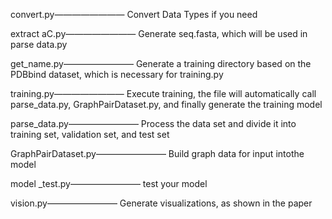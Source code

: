 convert.py————————                            Convert Data Types if you need

extract aC.py————————                         Generate seq.fasta, which will be used in parse data.py

get_name.py————————                           Generate a training directory based on the PDBbind dataset, which is necessary for training.py

training.py————————                           Execute training, the file will automatically call parse_data.py, GraphPairDataset.py, and finally generate the training model 

parse_data.py————————                         Process the data set and divide it into training set, validation set, and test set

GraphPairDataset.py————————                   Build graph data for input intothe model

model _test.py————————                        test your model

vision.py————————                             Generate visualizations, as shown in the paper
